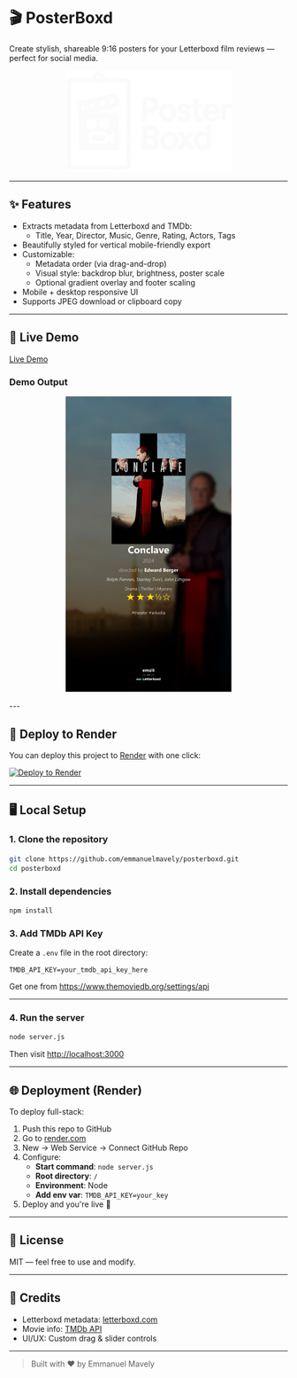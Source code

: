 # 🎬 PosterBoxd

Create stylish, shareable 9:16 posters for your Letterboxd film reviews — perfect for social media.

<p align="center">
  <img src="public/assets/posterBoxd.png" alt="PosterBoxd Logo" width="300"/>
</p>

---

## ✨ Features

- Extracts metadata from Letterboxd and TMDb:
  - Title, Year, Director, Music, Genre, Rating, Actors, Tags
- Beautifully styled for vertical mobile-friendly export
- Customizable:
  - Metadata order (via drag-and-drop)
  - Visual style: backdrop blur, brightness, poster scale
  - Optional gradient overlay and footer scaling
- Mobile + desktop responsive UI
- Supports JPEG download or clipboard copy

---

## 🚀 Live Demo

[Live Demo](https://posterboxd.onrender.com)

### Demo Output
<p align="center">
  <img src="public/assets/demo.png" alt="PosterBoxd Logo" width="300"/>
</p>
---

## 🚀 Deploy to Render

You can deploy this project to [Render](https://render.com) with one click:

[![Deploy to Render](https://render.com/images/deploy-to-render-button.svg)](https://render.com/deploy)

---

## 🖥️ Local Setup

### 1. Clone the repository

```bash
git clone https://github.com/emmanuelmavely/posterboxd.git
cd posterboxd
```

### 2. Install dependencies

```bash
npm install
```

### 3. Add TMDb API Key

Create a `.env` file in the root directory:

```env
TMDB_API_KEY=your_tmdb_api_key_here
```

Get one from https://www.themoviedb.org/settings/api

---

### 4. Run the server

```bash
node server.js
```

Then visit [http://localhost:3000](http://localhost:3000)

---

## 🌐 Deployment (Render)

To deploy full-stack:

1. Push this repo to GitHub
2. Go to [render.com](https://render.com)
3. New → Web Service → Connect GitHub Repo
4. Configure:
   - **Start command**: `node server.js`
   - **Root directory**: `/`
   - **Environment**: Node
   - **Add env var**: `TMDB_API_KEY=your_key`
5. Deploy and you're live 🎉

---

## 📝 License

MIT — feel free to use and modify.

---

## 🙌 Credits

- Letterboxd metadata: [letterboxd.com](https://letterboxd.com)
- Movie info: [TMDb API](https://developers.themoviedb.org/)
- UI/UX: Custom drag & slider controls

---

> Built with ❤️ by Emmanuel Mavely
